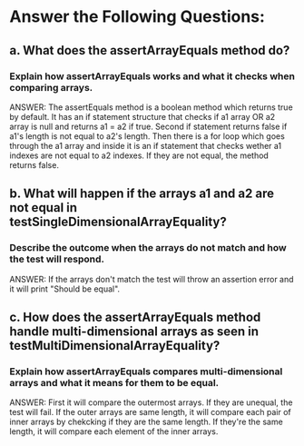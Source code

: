 # Answer the Following Questions:

## a. What does the assertArrayEquals method do?
### Explain how assertArrayEquals works and what it checks when comparing arrays.

ANSWER: The assertEquals method is a boolean method which returns true by default.
It has an if statement structure that checks if a1 array OR a2 array is null and returns a1 = a2 if true.
Second if statement returns false if a1's length is not equal to a2's length.
Then there is a for loop which goes through the a1 array and inside it is an if statement that checks
wether a1 indexes are not equal to a2 indexes. If they are not equal, the method returns false.


## b. What will happen if the arrays a1 and a2 are not equal in testSingleDimensionalArrayEquality?
### Describe the outcome when the arrays do not match and how the test will respond.

ANSWER: If the arrays don't match the test will throw an assertion error and it will print "Should be equal".

## c. How does the assertArrayEquals method handle multi-dimensional arrays as seen in testMultiDimensionalArrayEquality?
### Explain how assertArrayEquals compares multi-dimensional arrays and what it means for them to be equal.

ANSWER: First it will compare the outermost arrays. If they are unequal, the test will fail.
If the outer arrays are same length, it will compare each pair of inner arrays by chekcking if they are the same length.
If they're the same length, it will compare each element of the inner arrays.
